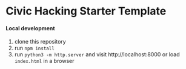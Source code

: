 # Civic Hacking Starter Template

#### Local development

1. clone this repository
1. run `npm install`
1. run `python3 -m http.server` and visit http://localhost:8000 or load `index.html` in a browser
